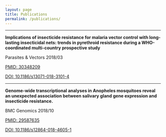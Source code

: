 ```yaml
---
layout: page
title: Publications
permalink: /publications/
---
```


---

**Implications of insecticide resistance for malaria vector control with long-lasting insecticidal nets: trends in pyrethroid resistance during a WHO-coordinated multi-country prospective study**

Parasites & Vectors 2018/03

[PMID: 30348209](https://www.ncbi.nlm.nih.gov/pubmed/30348209)

[DOI: 10.1186/s13071-018-3101-4](https://doi.org/10.1186/s13071-018-3101-4)

---

**Genome-wide transcriptional analyses in Anopheles mosquitoes reveal an unexpected association between salivary gland gene expression and insecticide resistance.**

BMC Genomics 2018/10

[PMID: 29587635](https://www.ncbi.nlm.nih.gov/pubmed/29587635)

[DOI: 10.1186/s12864-018-4605-1](https://doi.org/10.1186/s12864-018-4605-1)
